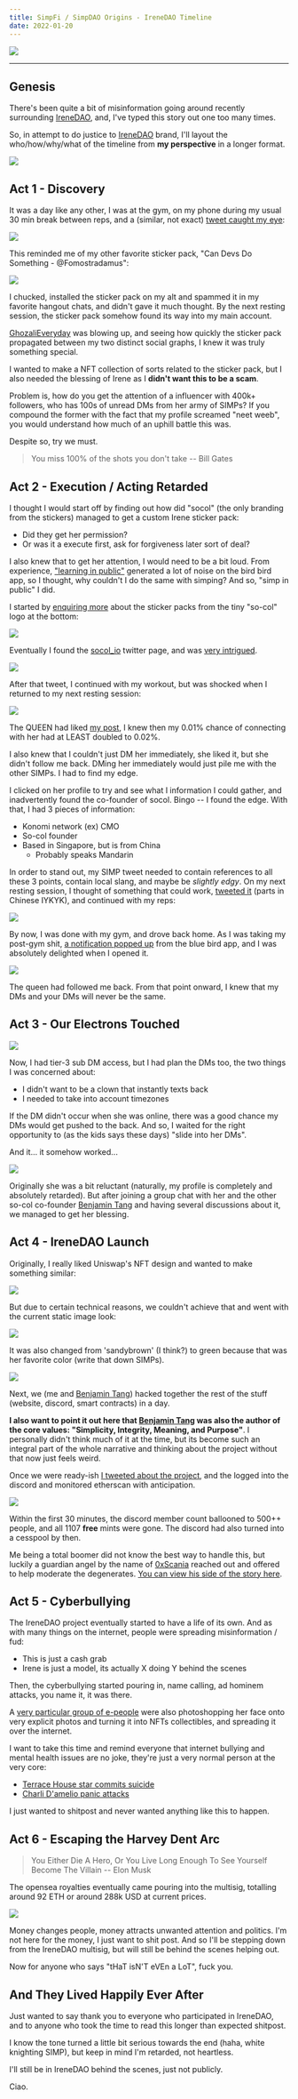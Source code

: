 ```yaml
---
title: SimpFi / SimpDAO Origins - IreneDAO Timeline
date: 2022-01-20
---
```


![](https://i.imgur.com/Ee9IyWv.png)

---

## Genesis

There's been quite a bit of misinformation going around recently surrounding [IreneDAO](https://twitter.com/0xirenedao), and, I've typed this story out one too many times.

So, in attempt to do justice to [IreneDAO](https://twitter.com/0xirenedao) brand, I'll layout the who/how/why/what of the timeline from **my perspective** in a longer format.

![](https://i.imgur.com/EIU1t3b.png)

## Act 1 - Discovery

It was a day like any other, I was at the gym, on my phone during my usual 30 min break between reps, and a (similar, not exact) [tweet caught my eye](https://twitter.com/socol_io/status/1481120592447213568):

![](https://i.imgur.com/FRROFPQ.png)

This reminded me of my other favorite sticker pack, "Can Devs Do Something - @Fomostradamus":

![](https://i.imgur.com/jTr0Y71.png)

I chucked, installed the sticker pack on my alt and spammed it in my favorite hangout chats, and didn't gave it much thought. By the next resting session, the sticker pack somehow found its way into my main account.

[GhozaliEveryday](https://opensea.io/collection/ghozali-everyday) was blowing up, and seeing how quickly the sticker pack propagated between my two distinct social graphs, I knew it was truly something special.

I wanted to make a NFT collection of sorts related to the sticker pack, but I also needed the blessing of Irene as I **didn't want this to be a scam**.

Problem is, how do you get the attention of a influencer with 400k+ followers, who has 100s of unread DMs from her army of SIMPs? If you compound the former with the fact that my profile screamed "neet weeb", you would understand how much of an uphill battle this was. 

Despite so, try we must.

> You miss 100% of the shots you don't take -- Bill Gates

## Act 2 - Execution / Acting Retarded

I thought I would start off by finding out how did "socol" (the only branding from the stickers) managed to get a custom Irene sticker pack:

- Did they get her permission?
- Or was it a execute first, ask for forgiveness later sort of deal?

I also knew that to get her attention, I would need to be a bit loud. From experience, ["learning in public"](https://www.libevm.com/2021/12/18/yulp-smart-contract-dev/) generated a lot of noise on the bird bird app, so I thought, why couldn't I do the same with simping? And so, "simp in public" I did.

I started by [enquiring more](https://twitter.com/libevm/status/1481220818961338368) about the sticker packs from the tiny "so-col" logo at the bottom:

![](https://i.imgur.com/1gnm8JV.png)

Eventually I found the [socol_io](https://twitter.com/socol_io) twitter page, and was [very intrigued](https://twitter.com/libevm/status/1481223671733944334).

![](https://i.imgur.com/BTKYP2N.png)

After that tweet, I continued with my workout, but was shocked when I returned to my next resting session:

![](https://i.imgur.com/1QeeDeZ.png)

The QUEEN had liked [my post](https://twitter.com/libevm/status/1481232114469474308), I knew then my 0.01% chance of connecting with her had at LEAST doubled to 0.02%. 

I also knew that I couldn't just DM her immediately, she liked it, but she didn't follow me back. DMing her immediately would just pile me with the other SIMPs. I had to find my edge.

I clicked on her profile to try and see what I information I could gather, and inadvertently found the co-founder of socol. Bingo -- I found the edge. With that, I had 3 pieces of information:

- Konomi network (ex) CMO
- So-col founder
- Based in Singapore, but is from China
    - Probably speaks Mandarin

In order to stand out, my SIMP tweet needed to contain references to all these 3 points, contain local slang, and maybe be *slightly edgy*. On my next resting session, I thought of something that could work, [tweeted it](https://twitter.com/libevm/status/1481247452493942784) (parts in Chinese IYKYK), and continued with my reps:

![](https://i.imgur.com/98Wc8iY.png)

By now, I was done with my gym, and drove back home. As I was taking my post-gym shit, [a notification popped up](https://twitter.com/libevm/status/1481250458719354883) from the blue bird app, and I was absolutely delighted when I opened it.

![](https://i.imgur.com/DjDZnaH.png)

The queen had followed me back. From that point onward, I knew that my DMs and your DMs will never be the same.

## Act 3 - Our Electrons Touched

![](https://i.imgur.com/wFjTHV4.png)

Now, I had tier-3 sub DM access, but I had plan the DMs too, the two things I was concerned about:

- I didn't want to be a clown that instantly texts back
- I needed to take into account timezones

If the DM didn't occur when she was online, there was a good chance my DMs would get pushed to the back. And so, I waited for the right opportunity to (as the kids says these days) "slide into her DMs".

And it... it somehow worked...

![](https://i.imgur.com/burxq3y.png)

Originally she was a bit reluctant (naturally, my profile is completely and absolutely retarded). But after joining a group chat with her and the other so-col co-founder [Benjamin Tang](https://twitter.com/birbprophet) and having several discussions about it, we managed to get her blessing.

## Act 4 - IreneDAO Launch

Originally, I really liked Uniswap's NFT design and wanted to make something similar:

![](https://i.imgur.com/03EEv4j.gif)

But due to certain technical reasons, we couldn't achieve that and went with the current static image look:

![](https://i.imgur.com/xqNhGXN.png)

It was also changed from 'sandybrown' (I think?) to green because that was her favorite color (write that down SIMPs).

![](https://i.imgur.com/FkT1cbk.png)

Next, we (me and [Benjamin Tang](https://twitter.com/birbprophet)) hacked together the rest of the stuff (website, discord, smart contracts) in a day.

**I also want to point it out here that [Benjamin Tang](https://twitter.com/birbprophet) was also the author of the core values: "Simplicity, Integrity, Meaning, and Purpose"**. I personally didn't think much of it at the time, but its become such an integral part of the whole narrative and thinking about the project without that now just feels weird.

Once we were ready-ish [I tweeted about the project](https://twitter.com/libevm/status/1481903101078798336), and the logged into the discord and monitored etherscan with anticipation.

![](https://i.imgur.com/Drp8EuT.png)

Within the first 30 minutes, the discord member count ballooned to 500++ people, and all 1107 **free** mints were gone. The discord had also turned into a cesspool by then.

Me being a total boomer did not know the best way to handle this, but luckily a guardian angel by the name of [0xScania](https://twitter.com/0xscania) reached out and offered to help moderate the degenerates. [You can view his side of the story here](https://twitter.com/joshuabaekk/status/1482712698852892676).

## Act 5 - Cyberbullying

The IreneDAO project eventually started to have a life of its own. And as with many things on the internet, people were spreading misinformation / fud:

- This is just a cash grab
- Irene is just a model, its actually X doing Y behind the scenes

Then, the cyberbullying started pouring in, name calling, ad hominem attacks, you name it, it was there.

A [very particular group of e-people](https://medium.com/@BatmanDAO/bad-crypto-influencer-lies-and-secrets-in-a-lying-influencer-c5be69f8208e) were also photoshopping her face onto very explicit photos and turning it into NFTs collectibles, and spreading it over the internet.

I want to take this time and remind everyone that internet bullying and mental health issues are no joke, they're just a very normal person at the very core:

- [Terrace House star commits suicide](https://www.vox.com/2020/6/5/21273888/terrace-house-death-hana-kimura-what-happened-netflix)
- [Charli D'amelio panic attacks](https://www.youtube.com/watch?v=OpxaleMVzpU)

I just wanted to shitpost and never wanted anything like this to happen.

## Act 6 - Escaping the Harvey Dent Arc

> You Either Die A Hero, Or You Live Long Enough To See Yourself Become The Villain -- Elon Musk

The opensea royalties eventually came pouring into the multisig, totalling around 92 ETH or around 288k USD at current prices.

![](https://i.imgur.com/gQjbg0c.png)

Money changes people, money attracts unwanted attention and politics. I'm not here for the money, I just want to shit post. And so I'll be stepping down from the IreneDAO multisig, but will still be behind the scenes helping out.

Now for anyone who says "tHaT isN'T eVEn a LoT", fuck you.

## And They Lived Happily Ever After

Just wanted to say thank you to everyone who participated in IreneDAO, and to anyone who took the time to read this longer than expected shitpost.

I know the tone turned a little bit serious towards the end (haha, white knighting SIMP), but keep in mind I'm retarded, not heartless.

I'll still be in IreneDAO behind the scenes, just not publicly.

Ciao.